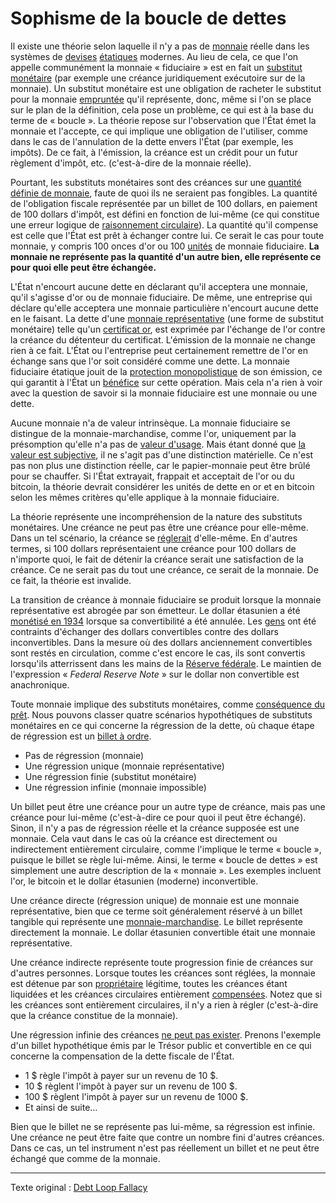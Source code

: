 Sophisme de la boucle de dettes
===============================

Il existe une théorie selon laquelle il n'y a pas de [monnaie](ch005-money-taxonomy.md) réelle dans les systèmes de [devises](https://en.wikipedia.org/wiki/Currency) [étatiques](ch101-glossary.md#état) modernes. Au lieu de cela, ce que l'on appelle communément la monnaie « fiduciaire » est en fait un [substitut monétaire](https://www.wikiberal.org/wiki/Support_mon%C3%A9taire#Substitut_mon%C3%A9taire) (par exemple une créance juridiquement exécutoire sur de la monnaie). Un substitut monétaire est une obligation de racheter le substitut pour la monnaie [empruntée](ch101-glossary.md#emprunter) qu'il représente, donc, même si l'on se place sur le plan de la définition, cela pose un problème, ce qui est à la base du terme de « boucle ». La théorie repose sur l'observation que l'État émet la monnaie et l'accepte, ce qui implique une obligation de l'utiliser, comme dans le cas de l'annulation de la dette envers l'État (par exemple, les impôts). De ce fait, à l'émission, la créance est un crédit pour un futur règlement d'impôt, etc. (c'est-à-dire de la monnaie réelle).

Pourtant, les substituts monétaires sont des créances sur une [quantité définie de monnaie](https://wiki.mises.org/wiki/Money_substitutes#Nature), faute de quoi ils ne seraient pas fongibles. La quantité de l'obligation fiscale représentée par un billet de 100 dollars, en paiement de 100 dollars d'impôt, est défini en fonction de lui-même (ce qui constitue une erreur logique de [raisonnement circulaire](https://fr.wikipedia.org/wiki/Raisonnement_circulaire)). La quantité qu'il compense est celle que l'État est prêt à échanger contre lui. Ce serait le cas pour toute monnaie, y compris 100 onces d'or ou 100 [unités](ch101-glossary.md#unité) de monnaie fiduciaire. **La monnaie ne représente pas la quantité d'un autre bien, elle représente ce pour quoi elle peut être échangée.**

L'État n'encourt aucune dette en déclarant qu'il acceptera une monnaie, qu'il s'agisse d'or ou de monnaie fiduciaire. De même, une entreprise qui déclare qu'elle acceptera une monnaie particulière n'encourt aucune dette en le faisant. La dette d'une [monnaie représentative](https://en.wikipedia.org/wiki/Representative_money) (une forme de substitut monétaire) telle qu'un [certificat or](https://fr.wikipedia.org/wiki/Gold_certificate), est exprimée par l'échange de l'or contre la créance du détenteur du certificat. L'émission de la monnaie ne change rien à ce fait. L'État ou l'entreprise peut certainement remettre de l'or en échange sans que l'or soit considéré comme une dette. La monnaie fiduciaire étatique jouit de la [protection monopolistique](https://fr.wikipedia.org/wiki/Faux-monnayage) de son émission, ce qui garantit à l'État un [bénéfice](https://fr.wikipedia.org/wiki/Seigneuriage) sur cette opération. Mais cela n'a rien à voir avec la question de savoir si la monnaie fiduciaire est une monnaie ou une dette.

Aucune monnaie n'a de valeur intrinsèque. La monnaie fiduciaire se distingue de la monnaie-marchandise, comme l'or, uniquement par la présomption qu'elle n'a pas de [valeur d'usage](https://fr.wikipedia.org/wiki/Valeur_d%27usage). Mais étant donné que [la valeur est subjective](https://fr.wikipedia.org/wiki/Conception_subjective_de_la_valeur), il ne s'agit pas d'une distinction matérielle. Ce n'est pas non plus une distinction réelle, car le papier-monnaie peut être brûlé pour se chauffer. Si l'État extrayait, frappait et acceptait de l'or ou du bitcoin, la théorie devrait considérer les unités de dette en or et en bitcoin selon les mêmes critères qu'elle applique à la monnaie fiduciaire.

La théorie représente une incompréhension de la nature des substituts monétaires. Une créance ne peut pas être une créance pour elle-même. Dans un tel scénario, la créance se [réglerait](https://fr.wikipedia.org/wiki/%C3%89change,_compensation_et_r%C3%A8glement) d'elle-même. En d'autres termes, si 100 dollars représentaient une créance pour 100 dollars de n'importe quoi, le fait de détenir la créance serait une satisfaction de la créance. Ce ne serait pas du tout une créance, ce serait de la monnaie. De ce fait, la théorie est invalide.

La transition de créance à monnaie fiduciaire se produit lorsque la monnaie représentative est abrogée par son émetteur. Le dollar étasunien a été [monétisé en 1934](https://fr.wikipedia.org/wiki/Gold_Reserve_Act) lorsque sa convertibilité a été annulée. Les [gens](ch101-glossary.md#personne) ont été contraints d'échanger des dollars convertibles contre des dollars inconvertibles. Dans la mesure où des dollars anciennement convertibles sont restés en circulation, comme c'est encore le cas, ils sont convertis lorsqu'ils atterrissent dans les mains de la [Réserve fédérale](https://fr.wikipedia.org/wiki/R%C3%A9serve_f%C3%A9d%C3%A9rale_des_%C3%89tats-Unis). Le maintien de l'expression « *Federal Reserve Note* » sur le dollar non convertible est anachronique.

Toute monnaie implique des substituts monétaires, comme [conséquence du prêt](ch046-credit-expansion-fallacy.md). Nous pouvons classer quatre scénarios hypothétiques de substituts monétaires en ce qui concerne la régression de la dette, où chaque étape de régression est un [billet à ordre](https://fr.wikipedia.org/wiki/Effet_de_commerce#Billet_%C3%A0_ordre).

* Pas de régression (monnaie)
* Une régression unique (monnaie représentative)
* Une régression finie (substitut monétaire)
* Une régression infinie (monnaie impossible)

Un billet peut être une créance pour un autre type de créance, mais pas une créance pour lui-même (c'est-à-dire ce pour quoi il peut être échangé). Sinon, il n'y a pas de régression réelle et la créance supposée est une monnaie. Cela vaut dans le cas où la créance est directement ou indirectement entièrement circulaire, comme l'implique le terme « boucle », puisque le billet se règle lui-même. Ainsi, le terme « boucle de dettes » est simplement une autre description de la « monnaie ». Les exemples incluent l'or, le bitcoin et le dollar étasunien (moderne) inconvertible.

Une créance directe (régression unique) de monnaie est une monnaie représentative, bien que ce terme soit généralement réservé à un billet tangible qui représente une [monnaie-marchandise](https://www.wikiberal.org/wiki/Monnaie-marchandise). Le billet représente directement la monnaie. Le dollar étasunien convertible était une monnaie représentative.

Une créance indirecte représente toute progression finie de créances sur d'autres personnes. Lorsque toutes les créances sont réglées, la monnaie est détenue par son [propriétaire](ch101-glossary.md#propriétaire) légitime, toutes les créances étant liquidées et les créances circulaires entièrement [compensées](https://en.wikipedia.org/wiki/Set-off_(law)#Close_out_netting). Notez que si les créances sont entièrement circulaires, il n'y a rien à régler (c'est-à-dire que la créance constitue de la monnaie).

Une régression infinie des créances [ne peut pas exister](https://fr.wikipedia.org/wiki/Des_tortues_jusqu%27en_bas). Prenons l'exemple d'un billet hypothétique émis par le Trésor public et convertible en ce qui concerne la compensation de la dette fiscale de l'État. 

* 1 $ règle l'impôt à payer sur un revenu de 10 $.
* 10 $ règlent l'impôt à payer sur un revenu de 100 $.
* 100 $ règlent l'impôt à payer sur un revenu de 1000 $.
* Et ainsi de suite...

Bien que le billet ne se représente pas lui-même, sa régression est infinie. Une créance ne peut être faite que contre un nombre fini d'autres créances. Dans ce cas, un tel instrument n'est pas réellement un billet et ne peut être échangé que comme de la monnaie.

---

Texte original : [Debt Loop Fallacy](https://github.com/libbitcoin/libbitcoin-system/wiki/Debt-Loop-Fallacy)